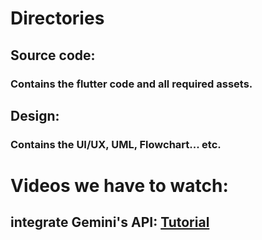 # Directories
## Source code:
### Contains the flutter code and all required assets.
## Design:
### Contains the UI/UX, UML, Flowchart... etc.
# Videos we have to watch:
## integrate Gemini's API: [Tutorial](https://ai.google.dev/tutorials/dart_quickstart)
## 
